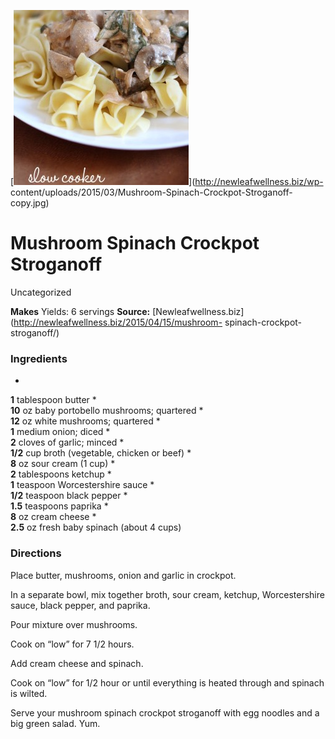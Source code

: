 ﻿

[![](./images/0546f31c-70f0-4f41-945d-685062a9be06.jpg)](http://newleafwellness.biz/wp-
content/uploads/2015/03/Mushroom-Spinach-Crockpot-Stroganoff-copy.jpg)

#  Mushroom Spinach Crockpot Stroganoff

Uncategorized

  
**Makes** Yields: 6 servings
**Source:** [Newleafwellness.biz](http://newleafwellness.biz/2015/04/15/mushroom-
spinach-crockpot-stroganoff/)

###  Ingredients

  *  
**1** tablespoon butter
  *   
**10** oz baby portobello mushrooms; quartered
  *   
**12** oz white mushrooms; quartered
  *   
**1** medium onion; diced
  *   
**2** cloves of garlic; minced
  *   
**1/2** cup broth (vegetable, chicken or beef)
  *   
**8** oz sour cream (1 cup)
  *   
**2** tablespoons ketchup
  *   
**1** teaspoon Worcestershire sauce
  *   
**1/2** teaspoon black pepper
  *   
**1.5** teaspoons paprika
  *   
**8** oz cream cheese
  *   
**2.5** oz fresh baby spinach (about 4 cups)

###  Directions

Place butter, mushrooms, onion and garlic in crockpot.

In a separate bowl, mix together broth, sour cream, ketchup, Worcestershire
sauce, black pepper, and paprika.

Pour mixture over mushrooms.

Cook on “low” for 7 1/2 hours.

Add cream cheese and spinach.

Cook on “low” for 1/2 hour or until everything is heated through and spinach
is wilted.

Serve your mushroom spinach crockpot stroganoff with egg noodles and a big
green salad. Yum.


